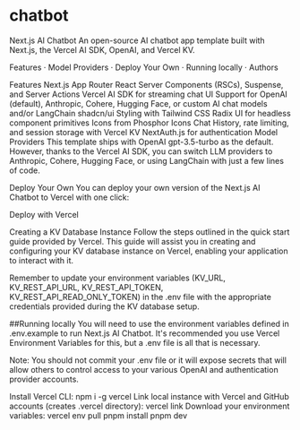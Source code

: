 # chatbot
Next.js AI Chatbot
An open-source AI chatbot app template built with Next.js, the Vercel AI SDK, OpenAI, and Vercel KV.

Features · Model Providers · Deploy Your Own · Running locally · Authors


Features
Next.js App Router
React Server Components (RSCs), Suspense, and Server Actions
Vercel AI SDK for streaming chat UI
Support for OpenAI (default), Anthropic, Cohere, Hugging Face, or custom AI chat models and/or LangChain
shadcn/ui
Styling with Tailwind CSS
Radix UI for headless component primitives
Icons from Phosphor Icons
Chat History, rate limiting, and session storage with Vercel KV
NextAuth.js for authentication
Model Providers
This template ships with OpenAI gpt-3.5-turbo as the default. However, thanks to the Vercel AI SDK, you can switch LLM providers to Anthropic, Cohere, Hugging Face, or using LangChain with just a few lines of code.

Deploy Your Own
You can deploy your own version of the Next.js AI Chatbot to Vercel with one click:

Deploy with Vercel

Creating a KV Database Instance
Follow the steps outlined in the quick start guide provided by Vercel. This guide will assist you in creating and configuring your KV database instance on Vercel, enabling your application to interact with it.

Remember to update your environment variables (KV_URL, KV_REST_API_URL, KV_REST_API_TOKEN, KV_REST_API_READ_ONLY_TOKEN) in the .env file with the appropriate credentials provided during the KV database setup.

##Running locally
You will need to use the environment variables defined in .env.example to run Next.js AI Chatbot. It's recommended you use Vercel Environment Variables for this, but a .env file is all that is necessary.

Note: You should not commit your .env file or it will expose secrets that will allow others to control access to your various OpenAI and authentication provider accounts.

Install Vercel CLI: npm i -g vercel
Link local instance with Vercel and GitHub accounts (creates .vercel directory): vercel link
Download your environment variables: vercel env pull
pnpm install
pnpm dev
